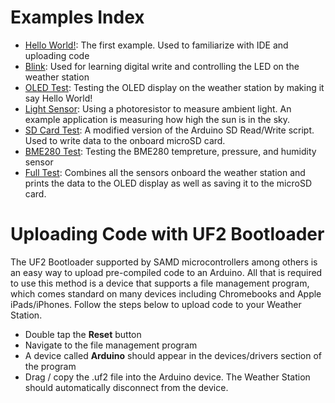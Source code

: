 # Examples Index
- [Hello World!](https://github.com/Destination-SPACE/Weather-Station-r3-Software/blob/main/examples/Arduino/dsWeatherStationR3FullTest_1/dsWeatherStationR3FullTest_1.ino): The first example. Used to familiarize with IDE and uploading code
- [Blink](https://github.com/Destination-SPACE/Weather-Station-r3-Software/blob/main/examples/uf2/blink.uf2): Used for learning digital write and controlling the LED on the weather station
- [OLED Test](https://github.com/Destination-SPACE/Weather-Station-r3-Software/blob/main/examples/uf2/oledTest.uf2): Testing the OLED display on the weather station by making it say Hello World!
- [Light Sensor](https://github.com/Destination-SPACE/Weather-Station-r3-Software/blob/main/examples/uf2/lightSensorTest.uf2): Using a photoresistor to measure ambient light. An example application is measuring how high the sun is in the sky.
- [SD Card Test](https://github.com/Destination-SPACE/Weather-Station-r3-Software/blob/main/examples/uf2/sdCardTest.uf2): A modified version of the Arduino SD Read/Write script. Used to write data to the onboard microSD card.
- [BME280 Test](https://github.com/Destination-SPACE/Weather-Station-r3-Software/blob/main/examples/uf2/bme280Test.uf2): Testing the BME280 tempreture, pressure, and humidity sensor
- [Full Test](https://github.com/Destination-SPACE/Weather-Station-r3-Software/blob/main/examples/uf2/FullTest.uf2): Combines all the sensors onboard the weather station and prints the data to the OLED display as well as saving it to the microSD card.
# Uploading Code with UF2 Bootloader
The UF2 Bootloader supported by SAMD microcontrollers among others is an easy way to upload pre-compiled code to an Arduino. All that is required to use this method is a device that supports a file management program, which comes standard on many devices including Chromebooks and Apple iPads/iPhones. Follow the steps below to upload code to your Weather Station.

- Double tap the **Reset** button
- Navigate to the file management program
- A device called **Arduino** should appear in the devices/drivers section of the program
- Drag / copy the .uf2 file into the Arduino device. The Weather Station should automatically disconnect from the device.
